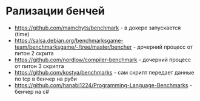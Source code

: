 # Рализации бенчей

- https://github.com/mamchyts/benchmark - в докере запускается (time)
- https://salsa.debian.org/benchmarksgame-team/benchmarksgame/-/tree/master/bencher - дочерний процесс от питон 2 скрита
- https://github.com/nordlow/compiler-benchmark - дочерний процесс от питон 3 скрипта
- https://github.com/kostya/benchmarks - сам скрипт передает данные по tcp в бенчер на руби
- https://github.com/hanabi1224/Programming-Language-Benchmarks - бенчер на c#